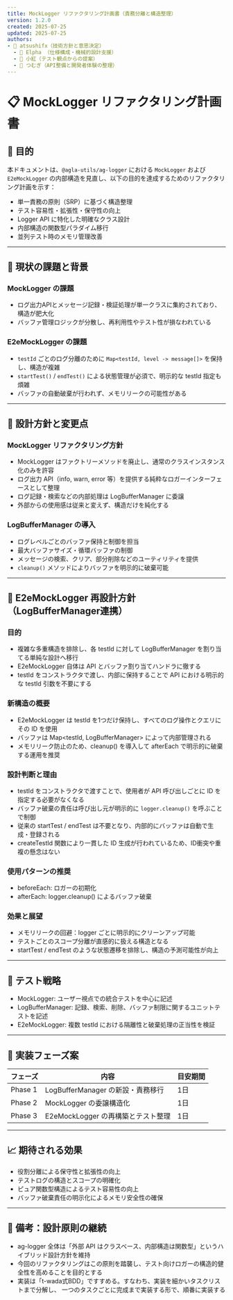 ```yaml
---
title: MockLogger リファクタリング計画書（責務分離と構造整理）
version: 1.2.0
created: 2025-07-25
updated: 2025-07-25
authors:
- 👤 atsushifx（技術方針と意思決定）
  - 🩶 Elpha （仕様構成・機械的設計支援）
  - 🔸 小紅（テスト観点からの提案）
  - 🔸 つむぎ（API整備と開発者体験の整理）
---
```


# 📋 MockLogger リファクタリング計画書

## 🎯 目的

本ドキュメントは、`@agla-utils/ag-logger` における `MockLogger` および `E2eMockLogger` の内部構造を見直し、以下の目的を達成するためのリファクタリング計画を示す：

- 単一責務の原則（SRP）に基づく構造整理
- テスト容易性・拡張性・保守性の向上
- Logger API に特化した明確なクラス設計
- 内部構造の関数型パラダイム移行
- 並列テスト時のメモリ管理改善

---

## 🧩 現状の課題と背景

### MockLogger の課題

- ログ出力APIとメッセージ記録・検証処理が単一クラスに集約されており、構造が肥大化
- バッファ管理ロジックが分散し、再利用性やテスト性が損なわれている

### E2eMockLogger の課題

- `testId` ごとのログ分離のために `Map<testId, level -> message[]>` を保持し、構造が複雑
- `startTest()` / `endTest()` による状態管理が必須で、明示的な testId 指定も煩雑
- バッファの自動破棄が行われず、メモリリークの可能性がある

---

## 🔧 設計方針と変更点

### MockLogger リファクタリング方針

- MockLogger はファクトリーメソッドを廃止し、通常のクラスインスタンス化のみを許容
- ログ出力 API（info, warn, error 等）を提供する純粋なロガーインターフェースとして整理
- ログ記録・検索などの内部処理は LogBufferManager に委譲
- 外部からの使用感は従来と変えず、構造だけを純化する

### LogBufferManager の導入

- ログレベルごとのバッファ保持と制御を担当
- 最大バッファサイズ・循環バッファの制御
- メッセージの検索、クリア、部分削除などのユーティリティを提供
- `cleanup()` メソッドによりバッファを明示的に破棄可能

---

## 🧭 E2eMockLogger 再設計方針（LogBufferManager連携）

### 目的

- 複雑な多重構造を排除し、各 testId に対して LogBufferManager を割り当てる単純な設計へ移行
- E2eMockLogger 自体は API とバッファ割り当てハンドラに徹する
- testId をコンストラクタで渡し、内部に保持することで API における明示的な testId 引数を不要にする

### 新構造の概要

- E2eMockLogger は testId を1つだけ保持し、すべてのログ操作とクエリにその ID を使用
- バッファは Map<testId, LogBufferManager> によって内部管理される
- メモリリーク防止のため、cleanup() を導入して afterEach で明示的に破棄する運用を推奨

### 設計判断と理由

- testId をコンストラクタで渡すことで、使用者が API 呼び出しごとに ID を指定する必要がなくなる
- バッファ破棄の責任は呼び出し元が明示的に `logger.cleanup()` を呼ぶことで制御
- 従来の startTest / endTest は不要となり、内部的にバッファは自動で生成・登録される
- createTestId 関数により一貫した ID 生成が行われているため、ID衝突や重複の懸念はない

### 使用パターンの推奨

- beforeEach: ロガーの初期化
- afterEach: logger.cleanup() によるバッファ破棄

### 効果と展望

- メモリリークの回避：logger ごとに明示的にクリーンアップ可能
- テストごとのスコープ分離が直感的に扱える構造となる
- startTest / endTest のような状態遷移を排除し、構造の予測可能性が向上

---

## 🧪 テスト戦略

- MockLogger: ユーザー視点での統合テストを中心に記述
- LogBufferManager: 記録、検索、削除、バッファ制限に関するユニットテストを記述
- E2eMockLogger: 複数 testId における隔離性と破棄処理の正当性を検証

---

## 📅 実装フェーズ案

| フェーズ | 内容                               | 目安期間 |
| -------- | ---------------------------------- | -------- |
| Phase 1  | LogBufferManager の新設・責務移行  | 1日      |
| Phase 2  | MockLogger の委譲構造化            | 1日      |
| Phase 3  | E2eMockLogger の再構築とテスト整理 | 1日      |

---

## 📈 期待される効果

- 役割分離による保守性と拡張性の向上
- テストログの構造とスコープの明確化
- ピュア関数型構造によるテスト容易性の向上
- バッファ破棄責任の明示化によるメモリ安全性の確保

---

## 📌 備考：設計原則の継続

- ag-logger 全体は「外部 API はクラスベース、内部構造は関数型」というハイブリッド設計方針を維持
- 今回のリファクタリングはこの原則を踏襲し、テスト向けロガーの構造的健全性を高めることを目的とする
- 実装は「t-wada式BDD」ですすめる。すなわち、実装を細かいタスクリストまで分解し、
  一つのタスクごとに完成まで実装する形で、順番に実装する
